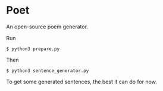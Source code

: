 # Poet

An open-source poem generator.

Run

    $ python3 prepare.py

Then

    $ python3 sentence_generator.py

To get some generated sentences, the best it can do for now.